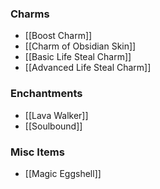 ### Charms
- [[Boost Charm]]
- [[Charm of Obsidian Skin]]
- [[Basic Life Steal Charm]]
- [[Advanced Life Steal Charm]]

### Enchantments
- [[Lava Walker]]
- [[Soulbound]]

### Misc Items
- [[Magic Eggshell]]
